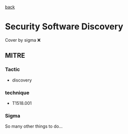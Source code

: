 [back](../index.md)
# Security Software Discovery
Cover by sigma :x: 

## MITRE
### Tactic
  - discovery

### technique
  - T1518.001

### Sigma

 So many other things to do...